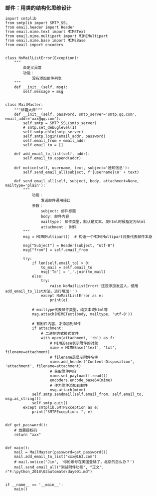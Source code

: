 ### 邮件：用类的结构化思维设计 ###
	import smtplib
	from smtplib import SMTP_SSL
	from email.header import Header
	from email.mime.text import MIMEText
	from email.mime.multipart import MIMEMultipart
	from email.mime.base import MIMEBase
	from email import encoders
	
	
	class NoMailListError(Exception):
	    """
	        自定义异常
	        功能：
	            没有添加邮件列表
	    """
	    def __init__(self, msg):
	        self.message = msg


	class MailMaster:
	    """邮箱大师"""
	    def __init__(self, password, smtp_server='smtp.qq.com', email_addr='xxx@qq.com'):
	        self.smtp = SMTP_SSL(smtp_server)
	        # smtp.set_debuglevel(1)
	        self.smtp.ehlo(smtp_server)
	        self.smtp.login(email_addr, password)
	        self.email_from = email_addr
	        self.email_to = []
	
	    def add_email_to_list(self, addr):
	        self.email_to.append(addr)
	
	    def notice(self, username, text, subject='通知信息'):
	        self.send_email_all(subject, f'{username}\n' + text)
	
	    def send_email_all(self, subject, body, attachment=None, mailtype='plain'):  
	        """  
	            功能：
	                发送邮件通用接口
	            参数：
	                subject: 邮件标题
	                body: 邮件内容
	                mailtype： 邮件类型，默认是文本，发html时候指定为html
	                attachment： 附件
	        """
	        msg = MIMEMultipart()  # 构造一个MIMEMultipart对象代表邮件本身
	
	        msg["Subject"] = Header(subject, "utf-8")
	        msg["from"] = self.email_from
	
	        try:  
	            if len(self.email_to) > 0:
	                to_mail = self.email_to  
	                msg['To'] = ','.join(to_mail)
	            else:
	                try:
	                    raise NoMailListError('还没添加发送人，使用add_email_to_list方法，进行填加！')
	                except NoMailListError as e:
	                    print(e)
	
	            # mailtype代表邮件类型，纯文本或html等
	            msg.attach(MIMEText(body, mailtype, 'utf-8'))  
	
	            # 有附件内容，才添加到邮件
	            if attachment:
	                # 二进制方式模式文件  
	                with open(attachment, 'rb') as f:  
	                    # MIMEBase表示附件的对象  
	                    mime = MIMEBase('text', 'txt', filename=attachment)  
	                    # filename是显示附件名字  
	                    mime.add_header('Content-Disposition', 'attachment', filename=attachment)  
	                    # 获取附件内容  
	                    mime.set_payload(f.read())  
	                    encoders.encode_base64(mime)  
	                    # 作为附件添加到邮件  
	                    msg.attach(mime)  
	            self.smtp.sendmail(self.email_from, self.email_to, msg.as_string())
	            self.smtp.quit()  
	        except smtplib.SMTPException as e:  
	            print("SMTPException: ", e)  


	def get_password():
	    # 放置授权码
	    return "xxx"
	
	
	def main():
	    mail = MailMaster(password=get_password())
	    mail.add_email_to_list('xxx@163.com')  
	    # mail.notice('Jim', '你的账号在美国登陆了，北京的怎么办？')
	    mail.send_email_all("测试附件功能", "正文", r"F:\python_2018\03automate\day001.md")
	
	
	if __name__ == '__main__':
	    main()
